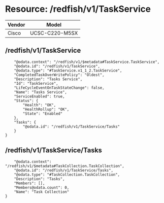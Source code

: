 # Resource: /redfish/v1/TaskService

Vendor | Model
--- | ---
Cisco | UCSC-C220-M5SX

## /redfish/v1/TaskService

```{
    "@odata.context": "/redfish/v1/$metadata#TaskService.TaskService",
    "@odata.id": "/redfish/v1/TaskService",
    "@odata.type": "#TaskService.v1_1_2.TaskService",
    "CompletedTaskOverWritePolicy": "Oldest",
    "Description": "Tasks Service",
    "Id": "TaskService",
    "LifeCycleEventOnTaskStateChange": false,
    "Name": "Tasks Service",
    "ServiceEnabled": true,
    "Status": {
        "Health": "OK",
        "HealthRollup": "OK",
        "State": "Enabled"
    },
    "Tasks": {
        "@odata.id": "/redfish/v1/TaskService/Tasks"
    }
}
```

## /redfish/v1/TaskService/Tasks

```{
    "@odata.context": "/redfish/v1/$metadata#TaskCollection.TaskCollection",
    "@odata.id": "/redfish/v1/TaskService/Tasks",
    "@odata.type": "#TaskCollection.TaskCollection",
    "Description": "Tasks",
    "Members": [],
    "Members@odata.count": 0,
    "Name": "Task Collection"
}
```

